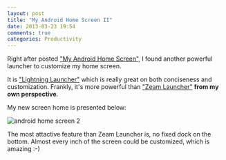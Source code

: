 ```yaml
---
layout: post
title: "My Android Home Screen II"
date: 2013-03-23 19:54
comments: true
categories: Productivity
---
```


Right after posted ["My Android Home Screen"](http://blog.pzheng.info/blog/2013/03/12/my-android-home-screen/), I found another powerful launcher to customize my home screen.

<!--more-->

It is ["Lightning Launcher"](https://play.google.com/store/apps/details?id=net.pierrox.lightning_launcher) which is really great on both conciseness and customization. Frankly, it's more powerful than ["Zeam Launcher"](https://play.google.com/store/apps/details?id=org.zeam) **from my own perspective**. 

My new screen home is presented below:

![android home screen 2](https://dl.dropboxusercontent.com/u/6459697/blogimage/20130323_androidhomescreen2.jpg)

The most attactive feature than Zeam Launcher is, no fixed dock on the bottom. Almost every inch of the screen could be customized, which is amazing :-)
